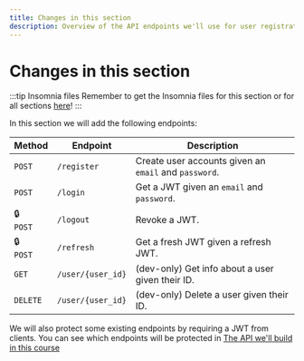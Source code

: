 ```yaml
---
title: Changes in this section
description: Overview of the API endpoints we'll use for user registration and authentication.
---
```


# Changes in this section

:::tip Insomnia files
Remember to get the Insomnia files for this section or for all sections [here](/insomnia-files/)!
:::

In this section we will add the following endpoints:

| Method         | Endpoint          | Description                                           |
| -------------- | ----------------- | ----------------------------------------------------- |
| `POST`         | `/register`       | Create user accounts given an `email` and `password`. |
| `POST`         | `/login`          | Get a JWT given an `email` and `password`.            |
| 🔒 <br/> `POST` | `/logout`         | Revoke a JWT.                                         |
| 🔒 <br/> `POST` | `/refresh`        | Get a fresh JWT given a refresh JWT.                  |
| `GET`          | `/user/{user_id}` | (dev-only) Get info about a user given their ID.      |
| `DELETE`       | `/user/{user_id}` | (dev-only) Delete a user given their ID.              |

We will also protect some existing endpoints by requiring a JWT from clients. You can see which endpoints will be protected in [The API we'll build in this course](/docs/course_intro/what_is_rest_api/#the-api-well-build-in-this-course)